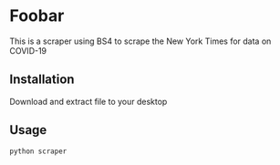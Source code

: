 # Foobar

This is a scraper using BS4 to scrape the New York Times for data on COVID-19

## Installation

Download and extract file to your desktop 


## Usage

```python
python scraper
```


